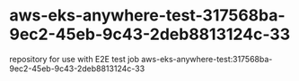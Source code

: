 # aws-eks-anywhere-test-317568ba-9ec2-45eb-9c43-2deb8813124c-33
repository for use with E2E test job aws-eks-anywhere-test:317568ba-9ec2-45eb-9c43-2deb8813124c-33

